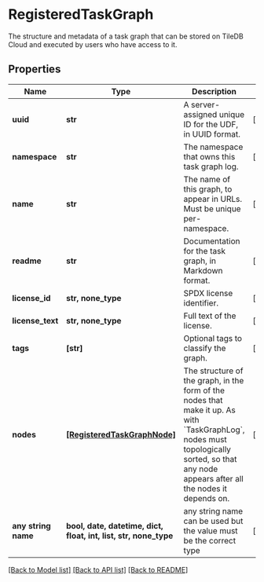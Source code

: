 # RegisteredTaskGraph

The structure and metadata of a task graph that can be stored on TileDB Cloud and executed by users who have access to it. 

## Properties
Name | Type | Description | Notes
------------ | ------------- | ------------- | -------------
**uuid** | **str** | A server-assigned unique ID for the UDF, in UUID format. | [optional] 
**namespace** | **str** | The namespace that owns this task graph log. | [optional] 
**name** | **str** | The name of this graph, to appear in URLs. Must be unique per-namespace.  | [optional] 
**readme** | **str** | Documentation for the task graph, in Markdown format. | [optional] 
**license_id** | **str, none_type** | SPDX license identifier. | [optional] 
**license_text** | **str, none_type** | Full text of the license. | [optional] 
**tags** | **[str]** | Optional tags to classify the graph. | [optional] 
**nodes** | [**[RegisteredTaskGraphNode]**](RegisteredTaskGraphNode.md) | The structure of the graph, in the form of the nodes that make it up. As with &#x60;TaskGraphLog&#x60;, nodes must topologically sorted, so that any node appears after all the nodes it depends on.  | [optional] 
**any string name** | **bool, date, datetime, dict, float, int, list, str, none_type** | any string name can be used but the value must be the correct type | [optional]

[[Back to Model list]](../README.md#documentation-for-models) [[Back to API list]](../README.md#documentation-for-api-endpoints) [[Back to README]](../README.md)


